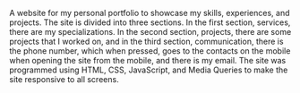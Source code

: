 A website for my personal portfolio to showcase my skills, experiences, and projects. The site is divided into three sections. In the first section, services, there are my specializations. In the second section, projects, there are some projects that I worked on, and in the third section, communication, there is the phone number, which when pressed, goes to the contacts on the mobile when opening the site from the mobile, and there is my email. The site was programmed using HTML, CSS, JavaScript, and Media Queries to make the site responsive to all screens.

